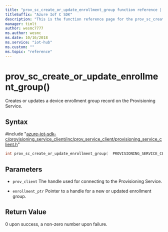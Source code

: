 ```yaml
---                             
title: "prov_sc_create_or_update_enrollment_group function reference | Microsoft Docs" 
titleSuffix: "Azure IoT C SDK"            
description: "This is the function reference page for the prov_sc_create_or_update_enrollment_group() function in the Azure IoT C SDK. This SDK is used with Azure IoT Hub and Azure IoT Hub Device Provisioning Service"            
manager: timlt                 
author: wesmc7777              
ms.author: wesmc               
ms.date: 10/16/2018                    
ms.service: "iot-hub"             
ms.custom: ""                
ms.topic: "reference"        
---                            
```


# prov_sc_create_or_update_enrollment_group()

Creates or updates a device enrollment group record on the Provisioning Service.

## Syntax

\#include "[azure-iot-sdk-c/provisioning_service_client/inc/prov_service_client/provisioning_service_client.h](../provisioning-service-client-h.md)"  
```C
int prov_sc_create_or_update_enrollment_group(  PROVISIONING_SERVICE_CLIENT_HANDLE  C2);
```

## Parameters
* `prov_client` The handle used for connecting to the Provisioning Service. 

* `enrollment_ptr` Pointer to a handle for a new or updated enrollment group.

## Return Value
0 upon success, a non-zero number upon failure.

